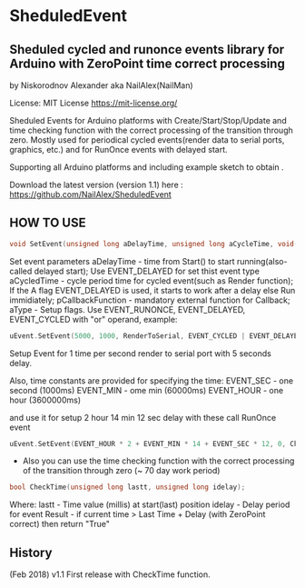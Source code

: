 # SheduledEvent

## Sheduled cycled and runonce events library for Arduino with ZeroPoint time correct processing

by Niskorodnov Alexander aka NailAlex(NailMan)

License: MIT License
https://mit-license.org/ 

Sheduled Events for Arduino platforms with Create/Start/Stop/Update and time checking function with the correct processing of the transition through zero.
Mostly used for periodical cycled events(render data to serial ports, graphics, etc.) and for RunOnce events with delayed start.

Supporting all Arduino platforms  and including example sketch to obtain . 

Download the latest version (version 1.1) here :
https://github.com/NailAlex/SheduledEvent


## HOW TO USE

```c++
void SetEvent(unsigned long aDelayTime, unsigned long aCycleTime, void(*pCallbackFunction)(void), uint8_t aType);
```
Set event parameters
aDelayTime - time from Start() to start running(also-called delayed start); Use EVENT_DELAYED for set thist event type
aCycledTime - cycle period time for cycled event(such as Render function); If the A flag EVENT_DELAYED is used, it starts to work after a delay else Run immidiately;
pCallbackFunction - mandatory external function for Callback;
aType - Setup flags. Use EVENT_RUNONCE, EVENT_DELAYED, EVENT_CYCLED with "or" operand, example:

```c++
uEvent.SetEvent(5000, 1000, RenderToSerial, EVENT_CYCLED | EVENT_DELAYED);
```
Setup Event for 1 time per second render to serial port with 5 seconds delay.

Also, time constants are provided for specifying the time:
EVENT_SEC - one second (1000ms)
EVENT_MIN - ome min (60000ms)
EVENT_HOUR - one hour (3600000ms)

and use it for setup 2 hour 14 min 12 sec delay with these call RunOnce event
```c++
uEvent.SetEvent(EVENT_HOUR * 2 + EVENT_MIN * 14 + EVENT_SEC * 12, 0, ChangeTheCounter, EVENT_RUNONCE | EVENT_DELAYED);
```

- Also you can use the time checking function with the correct processing of the transition through zero (~ 70 day work period)
```c++
bool CheckTime(unsigned long lastt, unsigned long idelay);
```
Where:
lastt - Time value (millis) at start(last) position
idelay - Delay period for event
Result - if current time > Last Time + Delay (with ZeroPoint correct) then return "True"

## History
(Feb 2018) v1.1 First release with CheckTime function. 